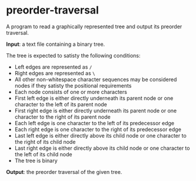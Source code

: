 # preorder-traversal
A program to read a graphically represented tree and output its preorder traversal.

**Input**: a text file containing a binary tree.

The tree is expected to satisty the following conditions:

 - Left edges are represented as `/`
 - Right edges are represented as `\`
 - All other non-whitespace character sequences may be considered nodes if they satisty the positional requirements
 - Each node consists of one or more characters
 - First left edge is either directly underneath its parent node or one character to the left of its parent node
 - First right edge is either directly underneath its parent node or one character to the right of its parent node
 - Each left edge is one character to the left of its predecessor edge
 - Each right edge is one character to the right of its predecessor edge
 - Last left edge is either directly above its child node or one character to the right of its child node
 - Last right edge is either directly above its child node or one character to the left of its child node
 - The tree is binary

**Output**: the preorder traversal of the given tree. 